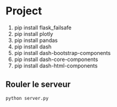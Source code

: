 # Project

1. pip install flask_failsafe
2. pip install plotly
3. pip install pandas
4. pip install dash
5. pip install dash-bootstrap-components
6. pip install dash-core-components
7. pip install dash-html-components

## Rouler le serveur
```
python server.py
```
